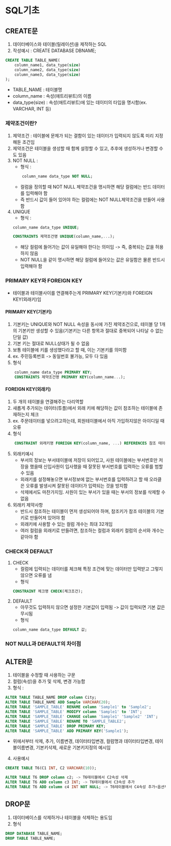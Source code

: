 # SQL기초

## CREATE문

1. 데이터베이스와 테이블(릴레이션)을 제작하는 SQL
2. 작성예시 : CREATE DATABASE DBNAME;
```SQL
CREATE TABLE TABLE_NAME(
    column_name1, data_type(size)
    column_name2, data_type(size)
    column_name3, data_type(size)
);
```
- TABLE_NAME : 테이블명
- column_name : 속성(애트리뷰트)의 이름
- data_type(size) : 속성(애트리뷰트)에 있는 데이터의 타입을 명시함(ex. VARCHAR, INT 등)

### 제약조건이란?

1. 제약조건 : 테이블에 문제가 되는 결함이 있는 데이터가 입력되지 않도록 미리 지정해둔 조건임
2. 제약조건은 테이블을 생성할 때 함께 설정할 수 있고, 추후에 생성하거나 변경할 수 도 있음
3. NOT NULL : 
    - 형식 : 
	```SQL    
        column_name data_type NOT NULL;
    ```
    - 컬럼을 정의할 때 NOT NULL 제약조건을 명시하면 해당 컬럼에는 반드 데이터를 입력해야 함
    - 즉 반드시 값이 들어 있어야 하는 컬럼에는 NOT NULL제약조건을 만들어 사용함
4. UNIQUE
    - 형식 :
    ```SQL 
	column_name data_type UNIQUE;
	
	CONSTRAINTS 제약조건명 UNIQUE(column_name,...);
    ```
    - 해당 컬럼에 들어가는 값이 유일해야 한다는 의미임 -> 즉, 중복되는 값을 허용하지 않음
    - NOT NULL을 같이 명시하면 해당 컬럼에 들어오는 값은 유일함은 물론 반드시 입력해야 함

### PRIMARY KEY와 FOREIGN KEY

- 테이블과 테이블사이를 연결해주는게 PRIMARY KEY(기본키)와 FOREIGN KEY(외래키)임

#### PRIMARY KEY(기본키)

1. 기본키는 UNIQUE와 NOT NULL 속성을 동시에 가진 제약조건으로, 테이블 당 1개의 기본키만 생성할 수 있음(기본키는 다른 항목과 절대로 중복되어 나타날 수 없는 단일 값)
2. 기본 키는 절대로 NULL상태가 될 수 없음
3. 보통 테이블에 키를 생성했다라고 할 때, 이는 기본키를 의미함
4. ex. 주민등록번호 -> 동일번호 불가능, 모두 다 있음
5. 형식
```SQL
    column_name data_type PRIMARY KEY;
    CONSTRAINTS 제약조건명 PRIMARY KEY(column_name...);
```

#### FOREIGN KEY(외래키)

1. 두 개의 테이블을 연결해주는 다리역할
2. 새롭게 추가되는 데이터(튜플)에서 외래 키에 해당하는 값이 참조하는 테이블에 존재하는지 체크
3. ex. 주문데이터를 넣으려고하는데, 회원테이블에서 아직 가입하지않은 아이디일 때 오류
4. 형식
```SQL
    CONSTRAINT 외래키명 FOREIGN KEY(column_name, ...) REFERENCES 참조 테이블(참조 테이블 컬럼명, ...);
```
5. 외래키예시
    - 부서의 정보는 부서테이블에 저장이 되어있고, 사원 테이블에는 부서번호만 저장을 했을때 신입사원이 입사했을 때 잘못된 부서번호를 입력하는 오류를 범할 수 있음
    - 외래키를 설정해놓으면 부서정보에 없는 부서번호를 입력하려고 할 때 오라클은 오류를 발생시켜 잘못된 데이터가 입력되는 것을 방지함
    - 삭제에서도 마찬가지임. 사원이 있는 부서가 있을 때는 부서의 정보를 삭제할 수 없음
6. 외래키 제약사항
    - 반드시 참조하는 테이블이 먼저 생성되어야 하며, 참조키가 참조 테이블의 기본키로 만들어져 있어야 함
    - 외래키에 사용할 수 있는 컬럼 개수는 최대 32개임
    - 여러 컬럼을 외래키로 만들려면, 참조하는 컬럼과 외래키 컬럼의 순서와 개수는 같아야 함

### CHECK와 DEFAULT

1. CHECK
    - 컬럼에 입력되는 데이터를 체크해 특정 조건에 맞는 데이터만 입력받고 그렇지 않으면 오류를 냄
    - 형식
    ```SQL
    CONSTRAINT 체크명 CHECK(체크조건);
    ```
2. DEFAULT
    - 아무것도 입력하지 않으면 설정한 기본값이 입력됨 -> 값이 입력되면 기본 값은 무시됨
    - 형식
    ```SQL
    column_name data_type DEFAULT 값;
    ```

### NOT NULL과 DEFAULT의 차이점


## ALTER문

1. 테이블을 수정할 때 사용하는 구문
2. 컬럼(속성)을 추가 및 삭제, 변경 가능함
3. 형식 : 
```SQL
ALTER TABLE TABLE_NAME DROP column City;
ALTER TABLE TABLE_NAME ADD Sample VARCHAR(20);
ALTER TABLE 'SAMPLE_TABLE' RENAME column 'Sample1' to 'Sample2';
ALTER TABLE 'SAMPLE_TABLE' MODIFY column 'Sample1' to 'INT';
ALTER TABLE 'SAMPLE_TABLE' CHANGE column 'Sample1' 'Sample2' 'INT';
ALTER TABLE 'SAMPLE_TABLE' RENAME TO 'SAMPLE_TABLE2';
ALTER TABLE 'SAMPLE_TABLE' DROP PRIMARY KEY;
ALTER TABLE 'SAMPLE_TABLE' ADD PRIMARY KEY('Sample1');
```
- 위에서부터 삭제, 추가, 이름변경, 데이터타입변경, 컬럼명과 데이터타입변경, 테이블이름변경, 기본키삭제, 새로운 기본키지정의 예시임
4. 사용예시
```SQL
CREATE TABLE T6(C1 INT, C2 VARCHAR(10));

ALTER TABLE T6 DROP column c2; -> T6테이블에서 C2속성 삭제
ALTER TABLE T6 ADD column c3 INT; -> T6테이블에서 C3속성 추가
ALTER TABLE T6 ADD column c4 INT NOT NULL; -> T6테이블에서 C4속성 추가+옵션부여
```

## DROP문

1. 데이터베이스를 삭제하거나 테이블을 삭제하는 용도임
2. 형식
```SQL
DROP DATABASE TABLE_NAME;
DROP TABLE TABLE_NAME;
```